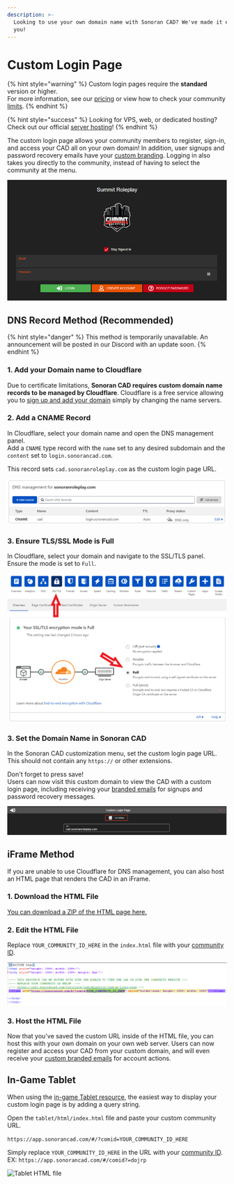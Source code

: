 ```yaml
---
description: >-
  Looking to use your own domain name with Sonoran CAD? We've made it easy for
  you!
---
```


# Custom Login Page

{% hint style="warning" %}
Custom login pages require the **standard** version or higher.  
For more information, see our [pricing](../../pricing/faq/) or view how to check your community [limits](../getting-started/view-your-limits.md).
{% endhint %}

{% hint style="success" %}
Looking for VPS, web, or dedicated hosting? Check out our official [server hosting](../../vps-hosting-1/server-hosting.md)!
{% endhint %}

The custom login page allows your community members to register, sign-in, and access your CAD all on your own domain! In addition, user signups and password recovery emails have your [custom branding](custom-emails.md). Logging in also takes you directly to the community, instead of having to select the community at the menu.

![Sonoran CAD Custom Login Page Example](../../.gitbook/assets/image%20%2892%29.png)

## DNS Record Method \(Recommended\)

{% hint style="danger" %}
This method is temporarily unavailable. An announcement will be posted in our Discord with an update soon.
{% endhint %}

### 1. Add your Domain name to Cloudflare

Due to certificate limitations, **Sonoran CAD requires custom domain name records to be managed by Cloudflare**. Cloudflare is a free service allowing you to [sign up and add your domain](https://support.cloudflare.com/hc/en-us/articles/201720164-Creating-a-Cloudflare-account-and-adding-a-website) simply by changing the name servers.

### 2. Add a CNAME Record

In Cloudflare, select your domain name and open the DNS management panel.  
Add a `CNAME` type record with the `name` set to any desired subdomain and the `content` set to `login.sonorancad.com`.

This record sets `cad.sonoranroleplay.com` as the custom login page URL.

![Cloudflare - DNS Record ](../../.gitbook/assets/image%20%2896%29.png)

### 3. Ensure TLS/SSL Mode is Full

In Cloudflare, select your domain and navigate to the SSL/TLS panel.  
Ensure the mode is set to `Full`.

![Cloudflare - SSL/TLS Mode](../../.gitbook/assets/image%20%2891%29.png)

### 3. Set the Domain Name in Sonoran CAD

In the Sonoran CAD customization menu, set the custom login page URL.  
This should not contain any `https://` or other extensions.

Don't forget to press save!  
Users can now visit this custom domain to view the CAD with a custom login page, including receiving your [branded emails](custom-emails.md) for signups and password recovery messages.

![Sonoran CAD - Custom Login URL](../../.gitbook/assets/image%20%2873%29.png)

## iFrame Method

If you are unable to use Cloudflare for DNS management, you can also host an HTML page that renders the CAD in an iFrame.

### 1. Download the HTML File

[You can download a ZIP of the HTML page here.](https://sonoransoftware.com/tutorials/sonorancad/index.zip)

### 2. Edit the HTML File

Replace `YOUR_COMMUNITY_ID_HERE` in the `index.html` file with your [community ID](../getting-started/finding-your-community-id-and-authentication-code.md).

![](../../.gitbook/assets/image%20%2876%29.png)

### 3. Host the HTML File

Now that you've saved the custom URL inside of the HTML file, you can host this with your own domain on your own web server. Users can now register and access your CAD from your custom domain, and will even receive your [custom branded emails](custom-emails.md) for account actions.

## In-Game Tablet

When using the [in-game Tablet resource](../../integration-plugins/integration-plugins/available-plugins/tablet.md), the easiest way to display your custom login page is by adding a query string.

Open the `tablet/html/index.html` file and paste your custom community URL.  
  
`https://app.sonorancad.com/#/?comid=YOUR_COMMUNITY_ID_HERE`

Simply replace `YOUR_COMMUNITY_ID_HERE` in the URL with your [community ID](../getting-started/finding-your-community-id-and-authentication-code.md).  
EX: `https://app.sonorancad.com/#/comid?=dojrp`

![Tablet HTML file](../../.gitbook/assets/screen-shot-2020-07-22-at-10.23.09-pm.png)

